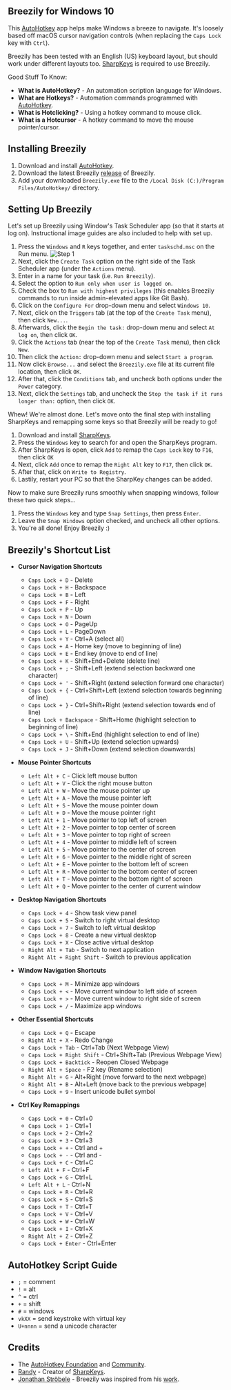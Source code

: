 
Breezily for Windows 10
---

This [AutoHotkey](https://www.autohotkey.com/) app helps make Windows a breeze to navigate. It's loosely based off macOS cursor navigation controls (when replacing the `Caps Lock` key with `Ctrl`).

Breezily has been tested with an English (US) keyboard layout, but should work under different layouts too. [SharpKeys](https://github.com/randyrants/sharpkeys) is required to use Breezily.

Good Stuff To Know:
- **What is AutoHotkey?** - An automation scription language for Windows.
- **What are Hotkeys?** - Automation commands programmed with [AutoHotkey](http://autohotkey.com/).
- **What is Hotclicking?** - Using a hotkey command to mouse click.
- **What is a Hotcursor** - A hotkey command to move the mouse pointer/cursor.

Installing Breezily
---

1) Download and install [AutoHotkey](https://www.autohotkey.com/).
2) Download the latest Breezily [release](https://github.com/jairio3/breezily/releases) of Breezily.
3) Add your downloaded `Breezily.exe` file to the `/Local Disk (C:)/Program Files/AutoHotkey/` directory.

Setting Up Breezily
---

Let's set up Breezily using Window's Task Scheduler app (so that it starts at log on). Instructional image guides are also included to help with set up.

1) Press the `Windows` and `R` keys together, and enter `taskschd.msc` on the Run menu.
![Step 1](/img/1-open-task-scheduler-app)
2) Next, click the `Create Task` option on the right side of the Task Scheduler app (under the `Actions` menu).
3) Enter in a name for your task (i.e. `Run Breezily`).
4) Select the option to `Run only when user is logged on`.
5) Check the box to `Run with highest privileges` (this enables Breezily commands to run inside admin-elevated apps like Git Bash).
6) Click on the `Configure For` drop-down menu and select `Windows 10`.
7) Next, click on the `Triggers` tab (at the top of the `Create Task` menu), then click `New...`.
8) Afterwards, click the `Begin the task:` drop-down menu and select `At log on`, then click `OK`.
9) Click the `Actions` tab (near the top 
of the `Create Task` menu), then click `New`.
10) Then click the `Action:` drop-down menu and select `Start a program`.
11) Now click `Browse...` and select the `Breezily.exe` file at its current file location, then click `OK`.
12) After that, click the `Conditions` tab, and uncheck both options under the `Power` category.
13) Next, click the `Settings` tab, and uncheck the `Stop the task if it runs longer than:` option, then click `OK`.

Whew! We're almost done. Let's move onto the final step with installing SharpKeys and remapping some keys so that Breezily will be ready to go!

1) Download and install [SharpKeys](https://github.com/randyrants/sharpkeys).
2) Press the `Windows` key to search for and open the SharpKeys program.
3) After SharpKeys is open, click `Add` to remap the `Caps Lock` key to `F16`, then click `OK`
4) Next, click `Add` once to remap the `Right Alt` key to `F17`, then click `OK`.
5) After that, click on `Write to Registry`.
6) Lastily, restart your PC so that the SharpKey changes can be added.

Now to make sure Breezily runs smoothly when snapping windows, follow these two quick steps...
1) Press the `Windows` key and type `Snap Settings`, then press `Enter`.
2) Leave the `Snap Windows` option checked, and uncheck all other options.
3) You're all done! Enjoy Breezily :)

Breezily's Shortcut List
---
* **Cursor Navigation Shortcuts**
  - `Caps Lock + D` - Delete
  - `Caps Lock + H` - Backspace
  - `Caps Lock + B` - Left
  - `Caps Lock + F` - Right
  - `Caps Lock + P` - Up
  - `Caps Lock + N` - Down
  - `Caps Lock + O` - PageUp
  - `Caps Lock + L` - PageDown
  - `Caps Lock + Y` - Ctrl+A (select all)
  - `Caps Lock + A` - Home key (move to beginning of line)
  - `Caps Lock + E` - End key (move to end of line)
  - `Caps Lock + K` - Shift+End+Delete (delete line)
  - `Caps Lock + ;` - Shift+Left (extend selection backward one character)
  - `Caps Lock + '` - Shift+Right (extend selection forward one character)
  - `Caps Lock + {` - Ctrl+Shift+Left (extend selection towards beginning of line)
  - `Caps Lock + }` - Ctrl+Shift+Right (extend selection towards end of line)
  - `Caps Lock + Backspace` - Shift+Home (highlight selection to beginning of line)
  - `Caps Lock + \` - Shift+End (highlight selection to end of line)
  - `Caps Lock + U` - Shift+Up (extend selection upwards)
  - `Caps Lock + J` - Shift+Down (extend selection downwards)

* **Mouse Pointer Shortcuts**
  - `Left Alt + C` - Click left mouse button
  - `Left Alt + V` - Click the right mouse button
  - `Left Alt + W` - Move the mouse pointer up
  - `Left Alt + A` - Move the mouse pointer left
  - `Left Alt + S` - Move the mouse pointer down
  - `Left Alt + D` - Move the mouse pointer right
  - `Left Alt + 1` - Move pointer to top left of screen
  - `Left Alt + 2` - Move pointer to top center of screen
  - `Left Alt + 3` - Move pointer to top right of screen
  - `Left Alt + 4` - Move pointer to middle left of screen
  - `Left Alt + 5` - Move pointer to the center of screen
  - `Left Alt + 6` - Move pointer to the middle right of screen
  - `Left Alt + E` - Move pointer to the bottom left of screen
  - `Left Alt + R` - Move pointer to the bottom center of screen
  - `Left Alt + T` - Move pointer to the bottom right of screen
  - `Left Alt + Q` - Move pointer to the center of current window

* **Desktop Navigation Shortcuts**
  - `Caps Lock + 4` - Show task view panel
  - `Caps Lock + 5` - Switch to right virtual desktop
  - `Caps Lock + 7` - Switch to left virtual desktop
  - `Caps Lock + 8` - Create a new virtual desktop
  - `Caps Lock + X` - Close active virtual desktop
  - `Right Alt + Tab` - Switch to next application
  - `Right Alt + Right Shift` - Switch to previous application

* **Window Navigation Shortcuts**
  - `Caps Lock + M` - Minimize app windows
  - `Caps Lock + <` - Move current window to left side of screen
  - `Caps Lock + >` - Move current window to right side of screen
  - `Caps Lock + /` - Maximize app windows

* **Other Essential Shortcuts**
  - `Caps Lock + Q` - Escape
  - `Right Alt + X` - Redo Change
  - `Caps Lock + Tab` - Ctrl+Tab (Next Webpage View)
  - `Caps Lock + Right Shift` - Ctrl+Shift+Tab (Previous Webpage View)
  - `Caps Lock + Backtick` - Reopen Closed Webpage
  - `Right Alt + Space` - F2 key (Rename selection)
  - `Right Alt + G` - Alt+Right (move forward to the next webpage)
  - `Right Alt + B` - Alt+Left (move back to the previous webpage)
  - `Caps Lock + 9` - Insert unicode bullet symbol

* **Ctrl Key Remappings**
  - `Caps Lock + 0` - Ctrl+0
  - `Caps Lock + 1` - Ctrl+1
  - `Caps Lock + 2` - Ctrl+2
  - `Caps Lock + 3` - Ctrl+3
  - `Caps Lock + +` - Ctrl and +
  - `Caps Lock + -` - Ctrl and -
  - `Caps Lock + C` - Ctrl+C
  - `Left Alt + F` - Ctrl+F
  - `Caps Lock + G` - Ctrl+L
  - `Left Alt + L` - Ctrl+N
  - `Caps Lock + R` - Ctrl+R
  - `Caps Lock + S` - Ctrl+S
  - `Caps Lock + T` - Ctrl+T
  - `Caps Lock + V` - Ctrl+V
  - `Caps Lock + W` - Ctrl+W
  - `Caps Lock + I` - Ctrl+X
  - `Right Alt + Z` - Ctrl+Z
  - `Caps Lock + Enter` - Ctrl+Enter

AutoHotkey Script Guide
---
- `;` = comment
- `!` = alt
- `^` = ctrl
- `+` = shift
- `#` = windows
- `vkXX` = send keystroke with virtual key
- `U+nnnn` = send a unicode character

Credits
---
- The [AutoHotkey Foundation](https://www.autohotkey.com/) and [Community](https://www.autohotkey.com/boards/).
- [Randy](https://github.com/stroebjo/autohotkey-windows-mac-keyboard) - Creator of [SharpKeys](https://github.com/randyrants/sharpkeys).
- [Jonathan Ströbele](https://github.com/stroebjo) - Breezily was inspired from his [work](https://github.com/stroebjo/autohotkey-windows-mac-keyboard).

